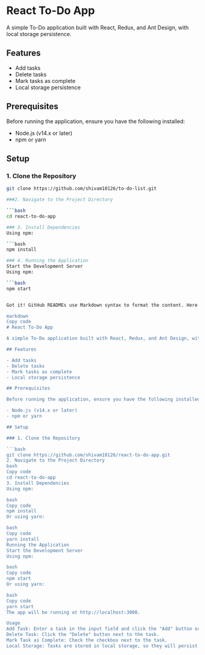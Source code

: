 # React To-Do App

A simple To-Do application built with React, Redux, and Ant Design, with local storage persistence.

## Features

- Add tasks
- Delete tasks
- Mark tasks as complete
- Local storage persistence

## Prerequisites

Before running the application, ensure you have the following installed:

- Node.js (v14.x or later)
- npm or yarn

## Setup

### 1. Clone the Repository

```bash
git clone https://github.com/shivam10126/to-do-list.git

###2. Navigate to the Project Directory

```bash
cd react-to-do-app

### 3. Install Dependencies
Using npm:

```bash
npm install

### 4. Running the Application
Start the Development Server
Using npm:

```bash
npm start


Got it! GitHub READMEs use Markdown syntax to format the content. Here's the content in Markdown format, which you can copy and paste directly into your README.md file:

markdown
Copy code
# React To-Do App

A simple To-Do application built with React, Redux, and Ant Design, with local storage persistence.

## Features

- Add tasks
- Delete tasks
- Mark tasks as complete
- Local storage persistence

## Prerequisites

Before running the application, ensure you have the following installed:

- Node.js (v14.x or later)
- npm or yarn

## Setup

### 1. Clone the Repository

```bash
git clone https://github.com/shivam10126/react-to-do-app.git
2. Navigate to the Project Directory
bash
Copy code
cd react-to-do-app
3. Install Dependencies
Using npm:

bash
Copy code
npm install
Or using yarn:

bash
Copy code
yarn install
Running the Application
Start the Development Server
Using npm:

bash
Copy code
npm start
Or using yarn:

bash
Copy code
yarn start
The app will be running at http://localhost:3000.

Usage
Add Task: Enter a task in the input field and click the "Add" button or press Enter.
Delete Task: Click the "Delete" button next to the task.
Mark Task as Complete: Check the checkbox next to the task.
Local Storage: Tasks are stored in local storage, so they will persist even after refreshing the page.

